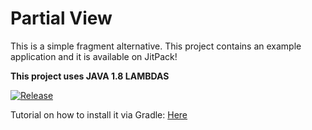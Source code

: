 # Partial View
This is a simple fragment alternative. 
This project contains an example application and it is available on JitPack!

**This project uses JAVA 1.8 LAMBDAS**


[![Release](https://jitpack.io/v/LeandroSQ/partial-view.svg)](https://jitpack.io/#LeandroSQ/partial-view)

Tutorial on how to install it via Gradle:
[Here](https://jitpack.io/#LeandroSQ/partial-view)
